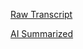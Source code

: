 [Raw Transcript](https://github.com/MCBasterSheet/MCBasterSheet/blob/main/MCB150/pages/Raw%20Transcript%201-29-2024.md)

[AI Summarized](https://github.com/MCBasterSheet/MCBasterSheet/blob/main/MCB150/pages/AI%20Summarized%201-29-2024.md)
